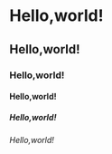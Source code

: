 # Hello,world!
## Hello,world!
### Hello,world!
#### Hello,world!
##### Hello,world!
###### Hello,world!